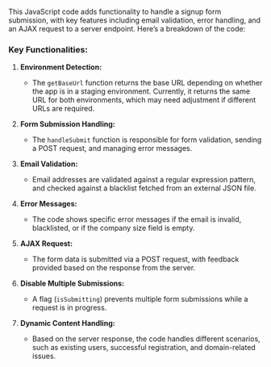 This JavaScript code adds functionality to handle a signup form submission, with key features including email validation, error handling, and an AJAX request to a server endpoint. Here’s a breakdown of the code:

### Key Functionalities:

1. **Environment Detection:**
   - The `getBaseUrl` function returns the base URL depending on whether the app is in a staging environment. Currently, it returns the same URL for both environments, which may need adjustment if different URLs are required.

2. **Form Submission Handling:**
   - The `handleSubmit` function is responsible for form validation, sending a POST request, and managing error messages.

3. **Email Validation:**
   - Email addresses are validated against a regular expression pattern, and checked against a blacklist fetched from an external JSON file.

4. **Error Messages:**
   - The code shows specific error messages if the email is invalid, blacklisted, or if the company size field is empty.

5. **AJAX Request:**
   - The form data is submitted via a POST request, with feedback provided based on the response from the server.

6. **Disable Multiple Submissions:**
   - A flag (`isSubmitting`) prevents multiple form submissions while a request is in progress.

7. **Dynamic Content Handling:**
   - Based on the server response, the code handles different scenarios, such as existing users, successful registration, and domain-related issues.
